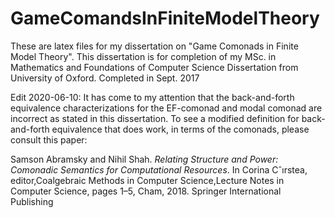 # GameComandsInFiniteModelTheory
These are latex files for my dissertation on "Game Comonads in Finite Model Theory". 
This dissertation is for completion of my MSc. in Mathematics and Foundations of Computer Science Dissertation from University of Oxford. 
Completed in Sept. 2017

Edit 2020-06-10: It has come to my attention that the back-and-forth equivalence characterizations for the EF-comonad and modal comonad are incorrect as stated in this dissertation. To see a modified definition for back-and-forth equivalence that does work, in terms of the comonads, please consult this paper:


Samson Abramsky and Nihil Shah.  _Relating Structure and Power:  Comonadic Semantics for Computational Resources_. In Corina Cˆırstea, editor,Coalgebraic Methods in Computer Science,Lecture Notes in Computer Science, pages 1–5, Cham, 2018. Springer International Publishing
